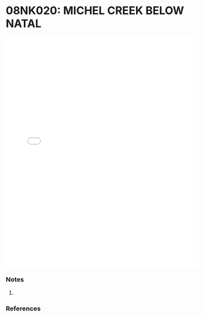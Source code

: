 # 08NK020: MICHEL CREEK BELOW NATAL

<iframe src="/_static/stations/08NK020_fdc.html" width="100%" height="600" frameborder="0"></iframe>

### Notes
1. 

### References

